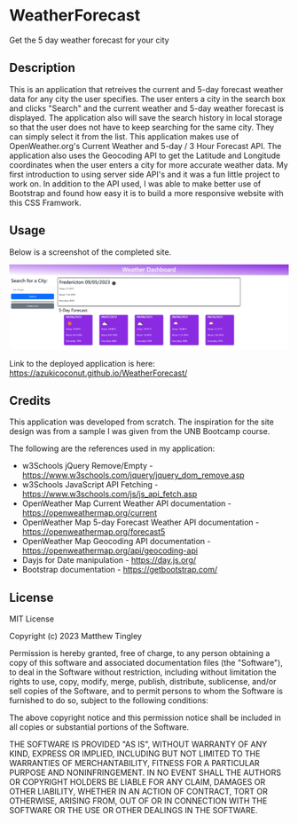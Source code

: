 # WeatherForecast
Get the 5 day weather forecast for your city

## Description
This is an application that retreives the current and 5-day forecast weather data for any city the user specifies.  The user enters a city in the search box and clicks "Search" and the current weather and 5-day weather forecast is displayed.  The application also will save the search history in local storage so that the user does not have to keep searching for the same city.  They can simply select it from the list.  This application makes use of OpenWeather.org's Current Weather and 5-day / 3 Hour Forecast API.  The application also uses the Geocoding API to get the Latitude and Longitude coordinates when the user enters a city for more accurate weather data.  My first introduction to using server side API's and it was a fun little project to work on.  In addition to the API used, I was able to make better use of Bootstrap and found how easy it is to build a more responsive website with this CSS Framwork.  

## Usage
Below is a screenshot of the completed site.

![Screenshot fo the completed WeatherForecast site.](/assets/images/ScreenShot_WeatherForecast.png)

Link to the deployed application is here:  https://azukicoconut.github.io/WeatherForecast/

## Credits
This application was developed from scratch.  The inspiration for the site design was from a sample I was given from the UNB Bootcamp course.  

The following are the references used in my application:
  - w3Schools jQuery Remove/Empty - https://www.w3schools.com/jquery/jquery_dom_remove.asp
  - w3Schools JavaScript API Fetching - https://www.w3schools.com/js/js_api_fetch.asp
  - OpenWeather Map Current Weather API documentation - https://openweathermap.org/current
  - OpenWeather Map 5-day Forecast Weather API documentation - https://openweathermap.org/forecast5
  - OpenWeather Map Geocoding API documentation - https://openweathermap.org/api/geocoding-api
  - Dayjs for Date manipulation - https://day.js.org/
  - Bootstrap documentation - https://getbootstrap.com/
    
## License
MIT License

Copyright (c) 2023 Matthew Tingley

Permission is hereby granted, free of charge, to any person obtaining a copy
of this software and associated documentation files (the "Software"), to deal
in the Software without restriction, including without limitation the rights
to use, copy, modify, merge, publish, distribute, sublicense, and/or sell
copies of the Software, and to permit persons to whom the Software is
furnished to do so, subject to the following conditions:

The above copyright notice and this permission notice shall be included in all
copies or substantial portions of the Software.

THE SOFTWARE IS PROVIDED "AS IS", WITHOUT WARRANTY OF ANY KIND, EXPRESS OR
IMPLIED, INCLUDING BUT NOT LIMITED TO THE WARRANTIES OF MERCHANTABILITY,
FITNESS FOR A PARTICULAR PURPOSE AND NONINFRINGEMENT. IN NO EVENT SHALL THE
AUTHORS OR COPYRIGHT HOLDERS BE LIABLE FOR ANY CLAIM, DAMAGES OR OTHER
LIABILITY, WHETHER IN AN ACTION OF CONTRACT, TORT OR OTHERWISE, ARISING FROM,
OUT OF OR IN CONNECTION WITH THE SOFTWARE OR THE USE OR OTHER DEALINGS IN THE
SOFTWARE.
